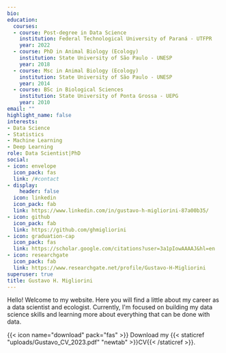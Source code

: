 ```yaml
---
bio:
education:
  courses:
  - course: Post-degree in Data Science
    institution: Federal Technological University of Paraná - UTFPR
    year: 2022
  - course: PhD in Animal Biology (Ecology)
    institution: State University of São Paulo - UNESP
    year: 2018
  - course: Msc in Animal Biology (Ecology)
    institution: State University of São Paulo - UNESP
    year: 2014
  - course: BSc in Biological Sciences
    institution: State University of Ponta Grossa - UEPG
    year: 2010
email: ""
highlight_name: false
interests:
- Data Science
- Statistics
- Machine Learning
- Deep Learning
role: Data Scientist|PhD
social:
- icon: envelope
  icon_pack: fas
  link: /#contact
- display:
    header: false
  icon: linkedin
  icon_pack: fab
  link: https://www.linkedin.com/in/gustavo-h-migliorini-87a00b35/
- icon: github
  icon_pack: fab
  link: https://github.com/ghmigliorini
- icon: graduation-cap
  icon_pack: fas
  link: https://scholar.google.com/citations?user=3a1pIowAAAAJ&hl=en
- icon: researchgate
  icon_pack: fab
  link: https://www.researchgate.net/profile/Gustavo-H-Migliorini
superuser: true
title: Gustavo H. Migliorini
---
```


Hello! Welcome to my website. Here you will find a little about my career as a data scientist and ecologist. Currently, I'm focused on building my data science skills and learning more about everything that can be done with data.   

{{< icon name="download" pack="fas" >}} Download my {{< staticref "uploads/Gustavo_CV_2023.pdf" "newtab" >}}CV{{< /staticref >}}.
